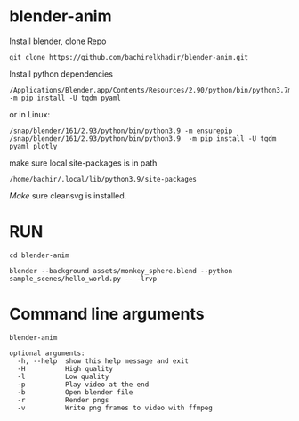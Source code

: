 # blender-anim

Install blender, clone Repo
```
git clone https://github.com/bachirelkhadir/blender-anim.git
```

Install python dependencies
```
/Applications/Blender.app/Contents/Resources/2.90/python/bin/python3.7m -m pip install -U tqdm pyaml
```


or in Linux:

```
/snap/blender/161/2.93/python/bin/python3.9 -m ensurepip
/snap/blender/161/2.93/python/bin/python3.9  -m pip install -U tqdm pyaml plotly
```
make sure local site-packages is in path

```
/home/bachir/.local/lib/python3.9/site-packages
```


*Make* sure cleansvg is installed.

# RUN

```
cd blender-anim

blender --background assets/monkey_sphere.blend --python sample_scenes/hello_world.py -- -lrvp
```

# Command line arguments

```
blender-anim

optional arguments:
  -h, --help  show this help message and exit
  -H          High quality
  -l          Low quality
  -p          Play video at the end
  -b          Open blender file
  -r          Render pngs
  -v          Write png frames to video with ffmpeg
```



  
